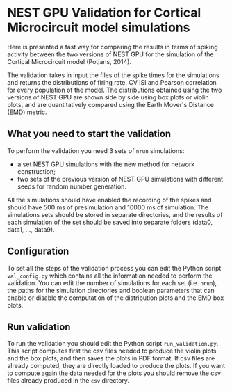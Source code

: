 # NEST GPU Validation for Cortical Microcircuit model simulations

Here is presented a fast way for comparing the results in terms of spiking activity between the two versions of NEST GPU for the simulation of the Cortical Microcircuit model (Potjans, 2014). 

The validation takes in input the files of the spike times for the simulations and returns the distributions of firing rate, CV ISI and Pearson correlation for every population of the model. The distributions obtained using the two versions of NEST GPU are shown side by side using box plots or violin plots, and are quantitatively compared using the Earth Mover's Distance (EMD) metric.

## What you need to start the validation

To perform the validation you need 3 sets of ``nrun`` simulations:
- a set NEST GPU simulations with the new method for network construction;
- two sets of the previous version of NEST GPU simulations with different seeds for random number generation.

All the simulations should have enabled the recording of the spikes and should have 500 ms of presimulation and 10000 ms of simulation. The simulations sets should be stored in separate directories, and the results of each simulation of the set should be saved into separate folders (data0, data1, ..., data9).

## Configuration

To set all the steps of the validation process you can edit the Python script ``val_config.py`` which contains all the information needed to perform the validation. You can edit the number of simulations for each set (i.e. ``nrun``), the paths for the simulation directories and boolean parameters that can enable or disable the computation of the distribution plots and the EMD box plots.

## Run validation

To run the validation you should edit the Python script ``run_validation.py``. This script computes first the csv files needed to produce the violin plots and the box plots, and then saves the plots in PDF format. If csv files are already computed, they are directly loaded to produce the plots. If you want to compute again the data needed for the plots you should remove the csv files already produced in the ``csv`` directory.
